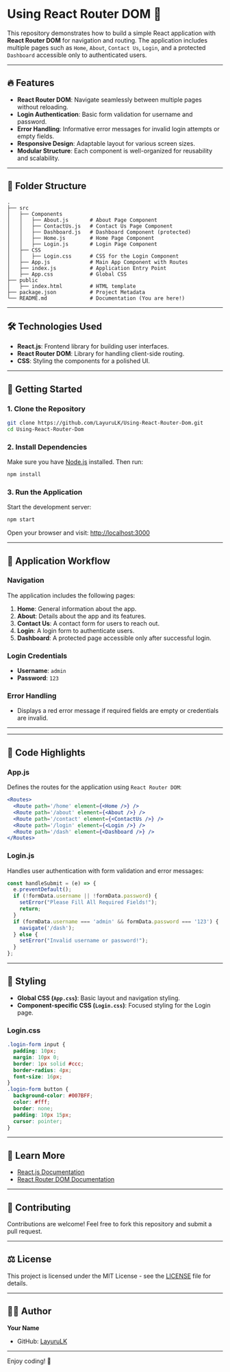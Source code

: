 # Using React Router DOM 🚀

This repository demonstrates how to build a simple React application with **React Router DOM** for navigation and routing. The application includes multiple pages such as `Home`, `About`, `Contact Us`, `Login`, and a protected `Dashboard` accessible only to authenticated users.

---

## 🔥 Features
- **React Router DOM**: Navigate seamlessly between multiple pages without reloading.
- **Login Authentication**: Basic form validation for username and password.
- **Error Handling**: Informative error messages for invalid login attempts or empty fields.
- **Responsive Design**: Adaptable layout for various screen sizes.
- **Modular Structure**: Each component is well-organized for reusability and scalability.

---

## 📂 Folder Structure
```
.
├── src
│   ├── Components
│   │   ├── About.js       # About Page Component
│   │   ├── ContactUs.js   # Contact Us Page Component
│   │   ├── Dashboard.js   # Dashboard Component (protected)
│   │   ├── Home.js        # Home Page Component
│   │   ├── Login.js       # Login Page Component
│   ├── CSS
│   │   ├── Login.css      # CSS for the Login Component
│   ├── App.js             # Main App Component with Routes
│   ├── index.js           # Application Entry Point
│   ├── App.css            # Global CSS
├── public
│   ├── index.html         # HTML template
├── package.json           # Project Metadata
└── README.md              # Documentation (You are here!)
```

---

## 🛠️ Technologies Used
- **React.js**: Frontend library for building user interfaces.
- **React Router DOM**: Library for handling client-side routing.
- **CSS**: Styling the components for a polished UI.

---

## 🚀 Getting Started

### 1. Clone the Repository
```bash
git clone https://github.com/LayuruLK/Using-React-Router-Dom.git
cd Using-React-Router-Dom
```

### 2. Install Dependencies
Make sure you have [Node.js](https://nodejs.org/) installed. Then run:
```bash
npm install
```

### 3. Run the Application
Start the development server:
```bash
npm start
```

Open your browser and visit: [http://localhost:3000](http://localhost:3000)

---

## 🧭 Application Workflow

### Navigation
The application includes the following pages:
1. **Home**: General information about the app.
2. **About**: Details about the app and its features.
3. **Contact Us**: A contact form for users to reach out.
4. **Login**: A login form to authenticate users.
5. **Dashboard**: A protected page accessible only after successful login.

### Login Credentials
- **Username**: `admin`
- **Password**: `123`

### Error Handling
- Displays a red error message if required fields are empty or credentials are invalid.

---



---

## 📜 Code Highlights

### App.js
Defines the routes for the application using `React Router DOM`:
```jsx
<Routes>
  <Route path='/home' element={<Home />} />
  <Route path='/about' element={<About />} />
  <Route path='/contact' element={<ContactUs />} />
  <Route path='/login' element={<Login />} />
  <Route path='/dash' element={<Dashboard />} />
</Routes>
```

### Login.js
Handles user authentication with form validation and error messages:
```jsx
const handleSubmit = (e) => {
  e.preventDefault();
  if (!formData.username || !formData.password) {
    setError("Please Fill All Required Fields!");
    return;
  }
  if (formData.username === 'admin' && formData.password === '123') {
    navigate('/dash');
  } else {
    setError("Invalid username or password!");
  }
};
```

---

## 🎨 Styling
- **Global CSS (`App.css`)**: Basic layout and navigation styling.
- **Component-specific CSS (`Login.css`)**: Focused styling for the Login page.

### Login.css
```css
.login-form input {
  padding: 10px;
  margin: 10px 0;
  border: 1px solid #ccc;
  border-radius: 4px;
  font-size: 16px;
}
.login-form button {
  background-color: #007BFF;
  color: #fff;
  border: none;
  padding: 10px 15px;
  cursor: pointer;
}
```

---

## 📖 Learn More
- [React.js Documentation](https://reactjs.org/docs/getting-started.html)
- [React Router DOM Documentation](https://reactrouter.com/web/guides/quick-start)

---

## 🤝 Contributing
Contributions are welcome! Feel free to fork this repository and submit a pull request.

---

## ⚖️ License
This project is licensed under the MIT License - see the [LICENSE](LICENSE) file for details.

---

## 👨‍💻 Author
**Your Name**  
- GitHub: [LayuruLK](https://github.com/LayuruLK)

---

Enjoy coding! 🚀
